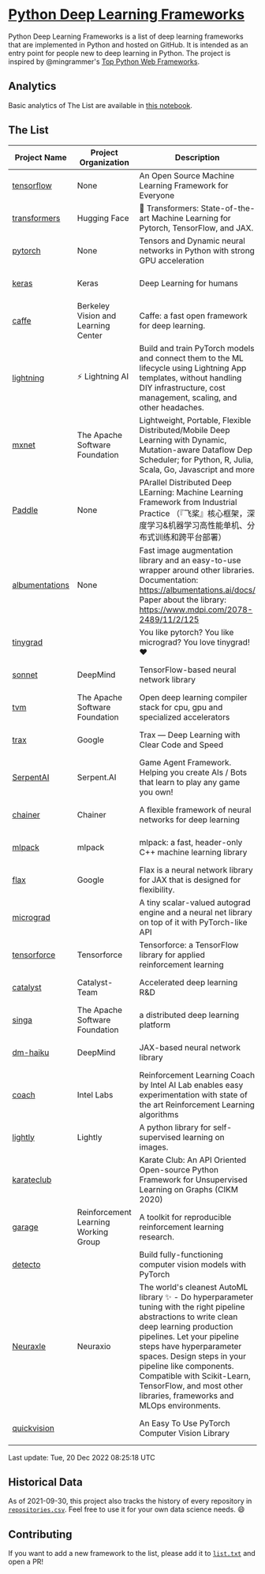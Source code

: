 # [Python Deep Learning Frameworks](https://www.github.com/shimst3r/python-deep-learning-frameworks)

Python Deep Learning Frameworks is a list of deep learning frameworks that are implemented in Python and hosted on GitHub. It is intended as an entry point for people new to deep learning in Python. The project is inspired by @mingrammer's [Top Python Web Frameworks](https://github.com/mingrammer/python-web-framework-stars).

## Analytics

Basic analytics of The List are available in [this notebook](./notebooks/development_over_time.ipynb).

## The List

| Project Name | Project Organization | Description | Stars | Forks | Open Issues | Last Commit |
| ------------ | -------------------- | ----------- | ----: | ----: | ----------: | ----------- |
| [tensorflow](https://tensorflow.org) | None | An Open Source Machine Learning Framework for Everyone | 169779 | 87558 | 2362 | 0 day(s) ago |
| [transformers](https://huggingface.co/transformers) | Hugging Face | 🤗 Transformers: State-of-the-art Machine Learning for Pytorch, TensorFlow, and JAX. | 76494 | 17273 | 578 | 0 day(s) ago |
| [pytorch](https://pytorch.org) | None | Tensors and Dynamic neural networks in Python with strong GPU acceleration | 61088 | 17013 | 10668 | 0 day(s) ago |
| [keras](http://keras.io/) | Keras | Deep Learning for humans | 56874 | 19231 | 348 | 0 day(s) ago |
| [caffe](http://caffe.berkeleyvision.org/) | Berkeley Vision and Learning Center | Caffe: a fast open framework for deep learning. | 33032 | 18980 | 1182 | 0 day(s) ago |
| [lightning](https://lightning.ai) | ⚡️ Lightning AI  | Build and train PyTorch models and connect them to the ML lifecycle using Lightning App templates, without handling DIY infrastructure, cost management, scaling, and other headaches. | 21000 | 2685 | 641 | 0 day(s) ago |
| [mxnet](https://mxnet.apache.org) | The Apache Software Foundation | Lightweight, Portable, Flexible Distributed/Mobile Deep Learning with Dynamic, Mutation-aware Dataflow Dep Scheduler; for Python, R, Julia, Scala, Go, Javascript and more | 20198 | 6875 | 1987 | 0 day(s) ago |
| [Paddle](http://www.paddlepaddle.org/) | None | PArallel Distributed Deep LEarning: Machine Learning Framework from Industrial Practice （『飞桨』核心框架，深度学习&机器学习高性能单机、分布式训练和跨平台部署） | 19341 | 4835 | 3035 | 0 day(s) ago |
| [albumentations](https://albumentations.ai) | None | Fast image augmentation library and an easy-to-use wrapper around other libraries. Documentation:  https://albumentations.ai/docs/ Paper about the library: https://www.mdpi.com/2078-2489/11/2/125 | 11332 | 1447 | 331 | 0 day(s) ago |
| [tinygrad](https://github.com/geohot/tinygrad) |  | You like pytorch? You like micrograd? You love tinygrad! ❤️  | 9502 | 846 | 22 | 0 day(s) ago |
| [sonnet](https://sonnet.dev/) | DeepMind | TensorFlow-based neural network library | 9472 | 1345 | 33 | 0 day(s) ago |
| [tvm](https://tvm.apache.org/) | The Apache Software Foundation | Open deep learning compiler stack for cpu, gpu and specialized accelerators | 8890 | 2835 | 568 | 0 day(s) ago |
| [trax](https://github.com/google/trax) | Google | Trax — Deep Learning with Clear Code and Speed | 7219 | 750 | 103 | 0 day(s) ago |
| [SerpentAI](http://serpent.ai) | Serpent.AI | Game Agent Framework. Helping you create AIs / Bots that learn to play any game you own! | 6384 | 758 | 2 | 2 day(s) ago |
| [chainer](https://chainer.org) | Chainer | A flexible framework of neural networks for deep learning | 5752 | 1393 | 12 | 2 day(s) ago |
| [mlpack](https://www.mlpack.org/) | mlpack | mlpack: a fast, header-only C++ machine learning library | 4174 | 1454 | 43 | 0 day(s) ago |
| [flax](https://flax.readthedocs.io) | Google | Flax is a neural network library for JAX that is designed for flexibility. | 3825 | 444 | 113 | 0 day(s) ago |
| [micrograd](https://github.com/karpathy/micrograd) |  | A tiny scalar-valued autograd engine and a neural net library on top of it with PyTorch-like API | 3412 | 309 | 13 | 0 day(s) ago |
| [tensorforce](https://github.com/tensorforce/tensorforce) | Tensorforce | Tensorforce: a TensorFlow library for applied reinforcement learning | 3199 | 538 | 32 | 1 day(s) ago |
| [catalyst](https://catalyst-team.com) | Catalyst-Team | Accelerated deep learning R&D | 3046 | 379 | 8 | 0 day(s) ago |
| [singa](https://github.com/apache/singa) | The Apache Software Foundation | a distributed deep learning platform | 2711 | 881 | 42 | 3 day(s) ago |
| [dm-haiku](https://dm-haiku.readthedocs.io) | DeepMind | JAX-based neural network library | 2287 | 192 | 96 | 0 day(s) ago |
| [coach](https://intellabs.github.io/coach/) | Intel Labs | Reinforcement Learning Coach by Intel AI Lab enables easy experimentation with state of the art Reinforcement Learning algorithms | 2221 | 445 | 90 | 3 day(s) ago |
| [lightly](https://github.com/lightly-ai/lightly) | Lightly | A python library for self-supervised learning on images. | 1981 | 164 | 75 | 0 day(s) ago |
| [karateclub](https://karateclub.readthedocs.io) |  | Karate Club: An API Oriented Open-source Python Framework for Unsupervised Learning on Graphs (CIKM 2020) | 1786 | 227 | 1 | 3 day(s) ago |
| [garage](https://github.com/rlworkgroup/garage) | Reinforcement Learning Working Group | A toolkit for reproducible reinforcement learning research. | 1577 | 279 | 230 | 1 day(s) ago |
| [detecto](https://detecto.readthedocs.io/) |  | Build fully-functioning computer vision models with PyTorch | 576 | 103 | 41 | 1 day(s) ago |
| [Neuraxle](https://www.neuraxle.org/) | Neuraxio | The world's cleanest AutoML library ✨ - Do hyperparameter tuning with the right pipeline abstractions to write clean deep learning production pipelines. Let your pipeline steps have hyperparameter spaces. Design steps in your pipeline like components. Compatible with Scikit-Learn, TensorFlow, and most other libraries, frameworks and MLOps environments. | 553 | 54 | 55 | 0 day(s) ago |
| [quickvision](https://github.com/oke-aditya/quickvision) |  | An Easy To Use PyTorch Computer Vision Library | 50 | 5 | 19 | 42 day(s) ago |

Last update: Tue, 20 Dec 2022 08:25:18 UTC

## Historical Data

As of 2021-09-30, this project also tracks the history of every repository in [`repositories.csv`](./repositories.csv). Feel free to use it for your own data science needs. :smile:

## Contributing

If you want to add a new framework to the list, please add it to [`list.txt`](./python-deep-learning-frameworks/list.txt) and open a PR!